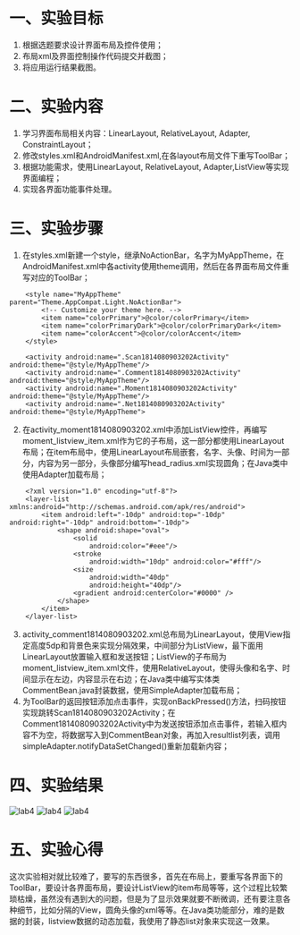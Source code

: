 # 一、实验目标
1. 根据选题要求设计界面布局及控件使用；
2. 布局xml及界面控制操作代码提交并截图；
3. 将应用运行结果截图。  
# 二、实验内容
1. 学习界面布局相关内容：LinearLayout, RelativeLayout, Adapter, ConstraintLayout；
2. 修改styles.xml和AndroidManifest.xml,在各layout布局文件下重写ToolBar；
3. 根据功能需求，使用LinearLayout, RelativeLayout, Adapter,ListView等实现界面编程；
4. 实现各界面功能事件处理。  
# 三、实验步骤
1. 在styles.xml新建一个style，继承NoActionBar，名字为MyAppTheme，在AndroidManifest.xml中各activity使用theme调用，然后在各界面布局文件重写对应的ToolBar；
```
    <style name="MyAppTheme" parent="Theme.AppCompat.Light.NoActionBar">
        <!-- Customize your theme here. -->
        <item name="colorPrimary">@color/colorPrimary</item>
        <item name="colorPrimaryDark">@color/colorPrimaryDark</item>
        <item name="colorAccent">@color/colorAccent</item>
    </style>
```
```
    <activity android:name=".Scan1814080903202Activity" android:theme="@style/MyAppTheme"/>
    <activity android:name=".Comment1814080903202Activity" android:theme="@style/MyAppTheme"/>
    <activity android:name=".Moment1814080903202Activity" android:theme="@style/MyAppTheme"/>
    <activity android:name=".Net1814080903202Activity" android:theme="@style/MyAppTheme">
```
2. 在activity_moment1814080903202.xml中添加ListView控件，再编写moment_listview_item.xml作为它的子布局，这一部分都使用LinearLayout布局；在item布局中，使用LinearLayout布局嵌套，名字、头像、时间为一部分，内容为另一部分，头像部分编写head_radius.xml实现圆角；在Java类中使用Adapter加载布局；
```
    <?xml version="1.0" encoding="utf-8"?>
    <layer-list xmlns:android="http://schemas.android.com/apk/res/android">
        <item android:left="-10dp" android:top="-10dp" android:right="-10dp" android:bottom="-10dp">
            <shape android:shape="oval">
                <solid
                    android:color="#eee"/>
                <stroke
                    android:width="10dp" android:color="#fff"/>
                <size
                    android:width="40dp"
                    android:height="40dp"/>
                <gradient android:centerColor="#0000" />
            </shape>
        </item>
    </layer-list>
```
3. activity_comment1814080903202.xml总布局为LinearLayout，使用View指定高度5dp和背景色来实现分隔效果，中间部分为ListView，最下面用LinearLayout放置输入框和发送按钮；ListView的子布局为moment_listview_item.xml文件，使用RelativeLayout，使得头像和名字、时间显示在左边，内容显示在右边；在Java类中编写实体类CommentBean.java封装数据，使用SimpleAdapter加载布局；
4. 为ToolBar的返回按钮添加点击事件，实现onBackPressed()方法，扫码按钮实现跳转Scan1814080903202Activity；在Comment1814080903202Activity中为发送按钮添加点击事件，若输入框内容不为空，将数据写入到CommentBean对象，再加入resultlist列表，调用simpleAdapter.notifyDataSetChanged()重新加载新内容；  
# 四、实验结果
![lab4](https://github.com/tillsunrise/android-labs-2020/blob/master/students/net1814080903202/lab4_1.jpg)
![lab4](https://github.com/tillsunrise/android-labs-2020/blob/master/students/net1814080903202/lab4_2.jpg)
![lab4](https://github.com/tillsunrise/android-labs-2020/blob/master/students/net1814080903202/lab4_3.jpg)  
# 五、实验心得
这次实验相对就比较难了，要写的东西很多，首先在布局上，要重写各界面下的ToolBar，要设计各界面布局，要设计ListView的item布局等等，这个过程比较繁琐枯燥，虽然没有遇到大的问题，但是为了显示效果就要不断微调，还有要注意各种细节，比如分隔的View，圆角头像的xml等等。在Java类功能部分，难的是数据的封装，listview数据的动态加载，我使用了静态list对象来实现这一效果。
